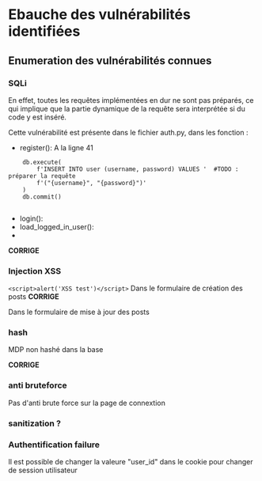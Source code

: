 # Ebauche des vulnérabilités identifiées

## Enumeration des vulnérabilités connues 

### SQLi

En effet, toutes les requêtes implémentées en dur ne sont pas préparés, ce qui implique que la partie dynamique de la requête sera interprétée si du code y est inséré.

Cette vulnérabilité est présente dans le fichier auth.py, dans les fonction :

 - register(): 
	A la ligne 41
```
    db.execute(
    	f'INSERT INTO user (username, password) VALUES '  #TODO : préparer la requête
    	f'("{username}", "{password}")'
    )
    db.commit()
    
   ```

 - login():
 - load_logged_in_user():
 - 
 
 **CORRIGE**
 
 ### Injection XSS
 ```<script>alert('XSS test')</script>```
 Dans le formulaire de création des posts
  **CORRIGE**
 
  Dans le formulaire de mise à jour des posts
 
 ### hash
 
 MDP non hashé dans la base
 
 
 **CORRIGE**
 
 ### anti bruteforce
 
 Pas d'anti brute force sur la page de connextion
 
 ### sanitization ?
 
 ### Authentification failure
 
 Il est possible de changer la valeure "user_id" dans le cookie pour changer de session utilisateur
